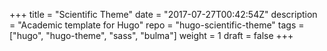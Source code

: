 +++
title = "Scientific Theme"
date = "2017-07-27T00:42:54Z"
description = "Academic template for Hugo"
repo = "hugo-scientific-theme"
tags = ["hugo", "hugo-theme", "sass", "bulma"]
weight = 1
draft = false
+++
